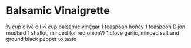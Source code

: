# Balsamic Vinaigrette

½ cup olive oil
¼ cup balsamic vinegar
1 teaspoon honey
1 teaspoon Dijon mustard
1 shallot, minced (or red onion?)
1 clove garlic, minced
salt and ground black pepper to taste
